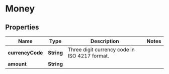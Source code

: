 
# Money

## Properties
Name | Type | Description | Notes
------------ | ------------- | ------------- | -------------
**currencyCode** | **String** | Three digit currency code in ISO 4217 format. | 
**amount** | **String** |  | 



